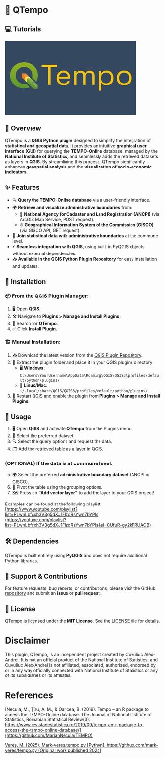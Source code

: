 
# 🚀 QTempo
## 💻 Tutorials
[![QTempo tutorials](https://github.com/alecsandrei/QTempo/blob/main/assets/thumbnail.png?raw=true)](https://www.youtube.com/watch?v=Jy5HtLveLPw)
## 📌 Overview

QTempo is a **QGIS Python plugin** designed to simplify the integration of **statistical and geospatial data**. It provides an intuitive **graphical user interface (GUI)** for querying the **TEMPO-Online** database, managed by the **National Institute of Statistics**, and seamlessly adds the retrieved datasets as layers in **QGIS**. By streamlining this process, QTempo significantly enhances **geospatial analysis** and the **visualization of socio-economic indicators**.

## ✨ Features

- 🔍 **Query the TEMPO-Online database** via a user-friendly interface.
- 🌍 **Retrieve and visualize administrative boundaries** from:
  - 🏢 **National Agency for Cadaster and Land Registration (ANCPI)** (via ArcGIS Map Service, POST request).
  - 🌐 **Geographical Information System of the Commission (GISCO)** (via GISCO API, GET request).
- 🔗 **Join statistical data with administrative boundaries** at the commune level.
- ⚡ **Seamless integration with QGIS**, using built-in PyQGIS objects without external dependencies.
- 📥 **Available in the QGIS Python Plugin Repository** for easy installation and updates.

## 🔧 Installation

### 📦 From the QGIS Plugin Manager:

1. 🖥️ Open **QGIS**.
2. 🛠️ Navigate to **Plugins > Manage and Install Plugins**.
3. 🔎 Search for **QTempo**.
4. ✅ Click **Install Plugin**.

### 🏗️ Manual Installation:

1. 📥 Download the latest version from the [QGIS Plugin Repository](https://plugins.qgis.org/plugins/).
2. 📂 Extract the plugin folder and place it in your QGIS plugins directory:
   - 🖥️ **Windows**: `C:\Users\YourUsername\AppData\Roaming\QGIS\QGIS3\profiles\default\python\plugins\`
   - 🐧 **Linux/Mac**: `~/.local/share/QGIS/QGIS3/profiles/default/python/plugins/`
3. 🔄 Restart QGIS and enable the plugin from **Plugins > Manage and Install Plugins**.

## 🚀 Usage

1. 🖥️ Open **QGIS** and activate **QTempo** from the Plugins menu.
2. 📂 Select the preferred dataset.
3. 🔍 Select the query options and request the data.
4. 🗂️ Add the retrieved table as a layer in QGIS.

### (OPTIONAL) If the data is at commune level:
5. 🌍 Select the preferred **administrative boundary dataset** (ANCPI or GISCO).
6. 🔄 Pivot the table using the grouping options.
7. 🗺️ Press on **"Add vector layer"** to add the layer to your QGIS project!

Examples can be found at the following playlist [https://www.youtube.com/playlist?list=PLwnLbfcxh3V3g5dXJ1FlzdRsYwn7bYPls](https://youtube.com/playlist?list=PLwnLbfcxh3V3g5dXJ1FlzdRsYwn7bYPls&si=0UfuR-gy2kFRUAOB)

## 🛠️ Dependencies

QTempo is built entirely using **PyQGIS** and does not require additional Python libraries.

## 🤝 Support & Contributions

For feature requests, bug reports, or contributions, please visit the [GitHub repository](https://github.com/alecsandrei/QTempo/issues) and submit an **issue** or **pull request**.

## 📜 License

QTempo is licensed under the **MIT License**. See the [LICENSE](LICENSE) file for details.


# Disclaimer
This plugin, QTempo, is an independent project created by Cuvuliuc Alex-Andrei. It is not an official product of the National Institute of Statistics, and Cuvuliuc Alex-Andrei is not affiliated, associated, authorized, endorsed by, or in any way officially connected with National Institute of Statistics or any of its subsidiaries or its affiliates.

# References

[Necula, M., Țîru, A. M., & Oancea, B. (2019). Tempo – an R package to access the TEMPO-Online database. The Journal of National Institute of Statistics, Romanian Statistical Review(3). https://www.revistadestatistica.ro/2019/09/tempo-an-r-package-to-access-the-tempo-online-database/](https://github.com/MarianNecula/TEMPO)

[Vereș, M. (2025). Mark-veres/tempo.py [Python]. https://github.com/mark-veres/tempo.py (Original work published 2024)
](https://github.com/mark-veres/tempo.py)
